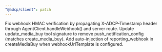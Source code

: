 ```yaml
---
"@adcp/client": patch
---
```


Fix webhook HMAC verification by propagating X-ADCP-Timestamp header through AgentClient.handleWebhook() and server route. Update update_media_buy tool signature to remove push_notification_config (matches create_media_buy). Add auto-injection of reporting_webhook in createMediaBuy when webhookUrlTemplate is configured.
